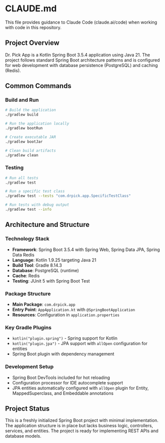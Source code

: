 # CLAUDE.md

This file provides guidance to Claude Code (claude.ai/code) when working with code in this repository.

## Project Overview

Dr. Pick App is a Kotlin Spring Boot 3.5.4 application using Java 21. The project follows standard Spring Boot architecture patterns and is configured for web development with database persistence (PostgreSQL) and caching (Redis).

## Common Commands

### Build and Run
```bash
# Build the application
./gradlew build

# Run the application locally
./gradlew bootRun

# Create executable JAR
./gradlew bootJar

# Clean build artifacts
./gradlew clean
```

### Testing
```bash
# Run all tests
./gradlew test

# Run a specific test class
./gradlew test --tests "com.drpick.app.SpecificTestClass"

# Run tests with debug output
./gradlew test --info
```

## Architecture and Structure

### Technology Stack
- **Framework**: Spring Boot 3.5.4 with Spring Web, Spring Data JPA, Spring Data Redis
- **Language**: Kotlin 1.9.25 targeting Java 21
- **Build Tool**: Gradle 8.14.3
- **Database**: PostgreSQL (runtime)
- **Cache**: Redis
- **Testing**: JUnit 5 with Spring Boot Test

### Package Structure
- **Main Package**: `com.drpick.app`
- **Entry Point**: `AppApplication.kt` with `@SpringBootApplication`
- **Resources**: Configuration in `application.properties`

### Key Gradle Plugins
- `kotlin("plugin.spring")` - Spring support for Kotlin
- `kotlin("plugin.jpa")` - JPA support with `allOpen` configuration for entities
- Spring Boot plugin with dependency management

### Development Setup
- Spring Boot DevTools included for hot reloading
- Configuration processor for IDE autocomplete support
- JPA entities automatically configured with `allOpen` plugin for Entity, MappedSuperclass, and Embeddable annotations

## Project Status
This is a freshly initialized Spring Boot project with minimal implementation. The application structure is in place but lacks business logic, controllers, services, and entities. The project is ready for implementing REST APIs and database models.